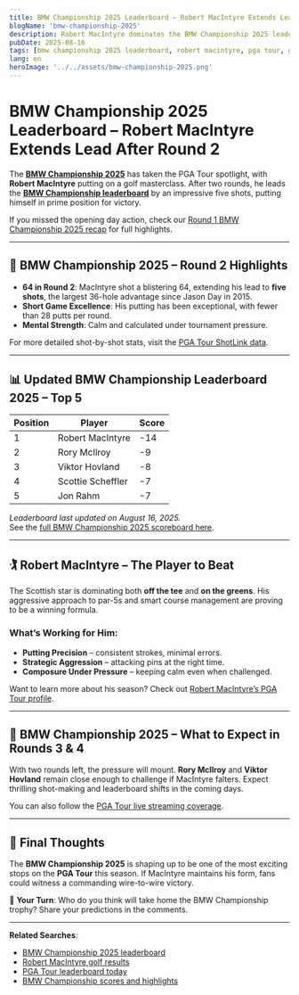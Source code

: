 ```yaml
---
title: BMW Championship 2025 Leaderboard – Robert MacIntyre Extends Lead After Round 2
blogName: 'bmw-championship-2025'
description: Robert MacIntyre dominates the BMW Championship 2025 leaderboard after Round 2 with a five-shot lead. See full scores, highlights, and what’s next in the PGA Tour event.
pubDate: 2025-08-16
tags: [bmw championship 2025 leaderboard, robert macintyre, pga tour, golf results, bmw championship scores]
lang: en
heroImage: '../../assets/bmw-championship-2025.png'
---
```


# BMW Championship 2025 Leaderboard – Robert MacIntyre Extends Lead After Round 2

The [**BMW Championship 2025**](https://www.pgatour.com/tournaments/bmw-championship.html) has taken the PGA Tour spotlight, with **Robert MacIntyre** putting on a golf masterclass. After two rounds, he leads the [**BMW Championship leaderboard**](https://www.pgatour.com/leaderboard) by an impressive five shots, putting himself in prime position for victory.

If you missed the opening day action, check our [Round 1 BMW Championship 2025 recap](../bmw-championship-2025-round1) for full highlights.

---

## 📰 BMW Championship 2025 – Round 2 Highlights

- **64 in Round 2**: MacIntyre shot a blistering 64, extending his lead to **five shots**, the largest 36-hole advantage since Jason Day in 2015.  
- **Short Game Excellence**: His putting has been exceptional, with fewer than 28 putts per round.  
- **Mental Strength**: Calm and calculated under tournament pressure.  

For more detailed shot-by-shot stats, visit the [PGA Tour ShotLink data](https://www.pgatour.com/shotlink).

---

## 📊 Updated BMW Championship Leaderboard 2025 – Top 5

| Position | Player            | Score |
|----------|-------------------|-------|
| 1        | Robert MacIntyre  | -14   |
| 2        | Rory McIlroy      | -9    |
| 3        | Viktor Hovland    | -8    |
| 4        | Scottie Scheffler | -7    |
| 5        | Jon Rahm          | -7    |

*Leaderboard last updated on August 16, 2025.*  
See the [full BMW Championship 2025 scoreboard here](https://www.pgatour.com/leaderboard).

---

## 🏌️ Robert MacIntyre – The Player to Beat

The Scottish star is dominating both **off the tee** and **on the greens**. His aggressive approach to par-5s and smart course management are proving to be a winning formula.

### What’s Working for Him:
- **Putting Precision** – consistent strokes, minimal errors.  
- **Strategic Aggression** – attacking pins at the right time.  
- **Composure Under Pressure** – keeping calm even when challenged.  

Want to learn more about his season? Check out [Robert MacIntyre’s PGA Tour profile](https://www.pgatour.com/player/40098/robert-macintyre).

---

## 🔮 BMW Championship 2025 – What to Expect in Rounds 3 & 4

With two rounds left, the pressure will mount. **Rory McIlroy** and **Viktor Hovland** remain close enough to challenge if MacIntyre falters. Expect thrilling shot-making and leaderboard shifts in the coming days.

You can also follow the [PGA Tour live streaming coverage](https://www.pgatour.com/live).

---

## 📌 Final Thoughts

The **BMW Championship 2025** is shaping up to be one of the most exciting stops on the **PGA Tour** this season. If MacIntyre maintains his form, fans could witness a commanding wire-to-wire victory.

💬 **Your Turn**: Who do you think will take home the BMW Championship trophy? Share your predictions in the comments.

---

**Related Searches**:  
- [BMW Championship 2025 leaderboard](https://www.pgatour.com/leaderboard)  
- [Robert MacIntyre golf results](https://www.pgatour.com/player/40098/robert-macintyre)  
- [PGA Tour leaderboard today](https://www.pgatour.com/leaderboard)  
- [BMW Championship scores and highlights](https://www.bmwusa.com)  

